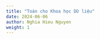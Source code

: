 ```yaml
---
title: "Toán cho Khoa học Dữ liệu"
date: 2024-06-06
author: Nghia Hieu Nguyen
weight: 1
---
```

